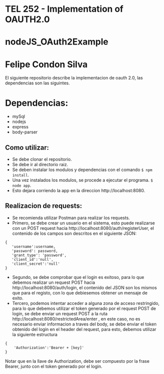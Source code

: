 # TEL 252 - Implementation of OAUTH2.0
# nodeJS_OAuth2Example
# Felipe Condon Silva
El siguiente repositorio describe la implementacion de oauth 2.0, las dependencias son las siguintes.

# Dependencias:
* mySql
* nodejs
* express
* body-parser

## Como utilizar:
* Se debe clonar el repositorio.
* Se debe ir al directorio raiz.
* Se deben instalar los modulos y dependencias con el comando `$ npm install`.
* Una vez instalados los modulos, se procede a ejecutar el programa. `$ node app`.
* Esto dejara corriendo la app en la direccion http://localhost:8080.

## Realizacion de requests:
* Se recomienda utilizar Postman para realizar los requests.
* Primero, se debe crear un usuario en el sistema, esto puede realizarse con un POST request hacia http://localhost:8080/auth/registerUser,
el contenido de los campos son descritos en el siguiente JSON:
 ```
{
	'username':username,
	'password': password,
	'grant_type': 'password',
	'client_id':'null',
	'client_secret':'null'
}
```
* Segundo, se debe comprobar que el login es exitoso, para lo que debemos realizar un request POST hacia http://localhost:8080/auth/login,
el contenido del JSON son los mismos que para el registo, con lo que debiesemos obtener un mensaje de exito.
* Tercero, podemos intentar acceder a alguna zona de acceso restringido, para lo que debemos utilizar el token generado por el request POST de login,
se debe enviar un request POST a la ruta http://localhost:8080/restrictedArea/enter , en este caso, no es necesario enviar informacion a traves del body,
se debe enviar el token obtenido del login en el header del request, para esto, debemos utilizar la siguiente estructura 
```
{
	'Authorization':'Bearer + [key]'
}
```
Notar que en la llave de Authorization, debe ser compuesto por la frase Bearer, junto con el token generado por el login.
